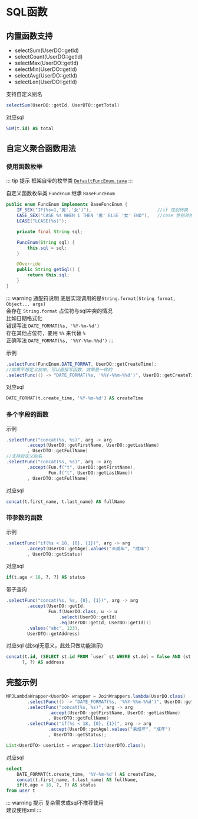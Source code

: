 # SQL函数

## 内置函数支持

* selectSum(UserDO::getId)
* selectCount(UserDO::getId)
* selectMax(UserDO::getId)
* selectMin(UserDO::getId)
* selectAvg(UserDO::getId)
* selectLen(UserDO::getId)

支持自定义别名

```java
selectSum(UserDO::getId, UserDTO::getTotal)
```

对应sql

```sql
SUM(t.id) AS total
```

## 自定义聚合函数用法

### 使用函数枚举

::: tip 提示
框架自带的枚举类 [`DefaultFuncEnum.java`](https://github.com/yulichang/mybatis-plus-join/blob/master/mybatis-plus-join-core/src/main/java/com/github/yulichang/wrapper/enums/DefaultFuncEnum.java)
:::

自定义函数枚举类 `FuncEnum` 继承 `BaseFuncEnum`

```java
public enum FuncEnum implements BaseFuncEnum {
    IF_SEX("IF(%s=1,'男','女')"),                         //if 性别转换
    CASE_SEX("CASE %s WHEN 1 THEN '男' ELSE '女' END"),   //case 性别转换
    LCASE("LCASE(%s)");

    private final String sql;

    FuncEnum(String sql) {
        this.sql = sql;
    }

    @Override
    public String getSql() {
        return this.sql;
    }
}
```

::: warning 通配符说明
底层实现调用的是`String.format(String format, Object... args)`  
会存在 `String.format` 占位符与sql冲突的情况  
比如日期格式化    
错误写法 `DATE_FORMAT(%s, '%Y-%m-%d')`  
存在其他占位符，要用 `%%` 来代替 `%`  
正确写法 `DATE_FORMAT(%s, '%%Y-%%m-%%d')`
:::

示例
```java
.selectFunc(FuncEnum.DATE_FORMAT, UserDO::getCreateTime);
//如果不想定义枚举，可以直接写函数，效果是一样的
.selectFunc(() -> "DATE_FORMAT(%s, '%%Y-%%m-%%d')", UserDO::getCreateTime);
```
对应sql
```sql
DATE_FORMAT(t.create_time, '%Y-%m-%d') AS createTime
```

### 多个字段的函数

示例
```java
.selectFunc("concat(%s, %s)", arg -> arg
        .accept(UserDO::getFirstName, UserDO::getLastName)
        , UserDTO::getFullName)
//支持自定义别名
.selectFunc("concat(%s, %s)", arg -> arg
        .accept(Fun.f("t", UserDO::getFirstName), 
                Fun.f("t", UserDO::getLastName))
        , UserDTO::getFullName)
```
对应sql
```sql
concat(t.first_name, t.last_name) AS fullName
```

### 带参数的函数 <Badge type="tip" text="1.5.2+" />

示例
```java
.selectFunc("if(%s < 18, {0}, {1})", arg -> arg
        .accept(UserDO::getAge).values("未成年", "成年")
        , UserDTO::getStatus)
```
对应sql
```sql
if(t.age < 18, ?, ?) AS status
```

带子查询 
```java
.selectFunc("concat(%s, %s, {0}, {1})", arg -> arg
        .accept(UserDO::getId,
                Fun.f(UserDO.class, u -> u
                    .select(UserDO::getId)
                    .eq(UserDO::getId, UserDO::getId)))
        .values("abc", 123),
        UserDTO::getAddress)
```
对应sql (此sql无意义，此处只做功能演示)
```sql
concat(t.id, (SELECT st.id FROM `user` st WHERE st.del = false AND (st.id = t.id)), 
      ?, ?) AS address
```

## 完整示例
```java
MPJLambdaWrapper<UserDO> wrapper = JoinWrappers.lambda(UserDO.class)
        .selectFunc(() -> "DATE_FORMAT(%s, '%%Y-%%m-%%d')", UserDO::getCreateTime)
        .selectFunc("concat(%s, %s)", arg -> arg
                .accept(UserDO::getFirstName, UserDO::getLastName)
                , UserDTO::getFullName)
        .selectFunc("if(%s < 18, {0}, {1})", arg -> arg
                .accept(UserDO::getAge).values("未成年", "成年")
                , UserDTO::getStatus);

List<UserDTO> userList = wrapper.list(UserDTO.class);
```

对应sql

```sql
select 
    DATE_FORMAT(t.create_time, '%Y-%m-%d') AS createTime,
    concat(t.first_name, t.last_name) AS fullName,
    if(t.age < 18, ?, ?) AS status
from user t
```
::: warning 提示
复杂需求或sql不推荐使用  
建议使用xml
:::
